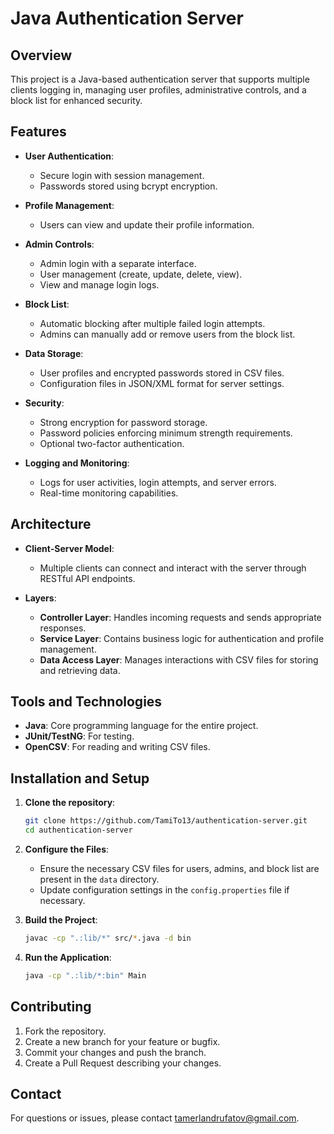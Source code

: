 # Java Authentication Server

## Overview
This project is a Java-based authentication server that supports multiple clients logging in, managing user profiles, administrative controls, and a block list for enhanced security.

## Features
- **User Authentication**:
  - Secure login with session management.
  - Passwords stored using bcrypt encryption.
  
- **Profile Management**:
  - Users can view and update their profile information.
  
- **Admin Controls**:
  - Admin login with a separate interface.
  - User management (create, update, delete, view).
  - View and manage login logs.
  
- **Block List**:
  - Automatic blocking after multiple failed login attempts.
  - Admins can manually add or remove users from the block list.
  
- **Data Storage**:
  - User profiles and encrypted passwords stored in CSV files.
  - Configuration files in JSON/XML format for server settings.

- **Security**:
  - Strong encryption for password storage.
  - Password policies enforcing minimum strength requirements.
  - Optional two-factor authentication.
  
- **Logging and Monitoring**:
  - Logs for user activities, login attempts, and server errors.
  - Real-time monitoring capabilities.

## Architecture
- **Client-Server Model**:
  - Multiple clients can connect and interact with the server through RESTful API endpoints.
  
- **Layers**:
  - **Controller Layer**: Handles incoming requests and sends appropriate responses.
  - **Service Layer**: Contains business logic for authentication and profile management.
  - **Data Access Layer**: Manages interactions with CSV files for storing and retrieving data.

## Tools and Technologies
- **Java**: Core programming language for the entire project.
- **JUnit/TestNG**: For testing.
- **OpenCSV**: For reading and writing CSV files.

## Installation and Setup
1. **Clone the repository**:
    ```sh
    git clone https://github.com/TamiTo13/authentication-server.git
    cd authentication-server
    ```

2. **Configure the Files**:
    - Ensure the necessary CSV files for users, admins, and block list are present in the `data` directory.
    - Update configuration settings in the `config.properties` file if necessary.

3. **Build the Project**:
    ```sh
    javac -cp ".:lib/*" src/*.java -d bin
    ```

4. **Run the Application**:
    ```sh
    java -cp ".:lib/*:bin" Main
    ```

## Contributing
1. Fork the repository.
2. Create a new branch for your feature or bugfix.
3. Commit your changes and push the branch.
4. Create a Pull Request describing your changes.

## Contact
For questions or issues, please contact [tamerlandrufatov@gmail.com](mailto:tamerlandrufatov@gmail.com).
